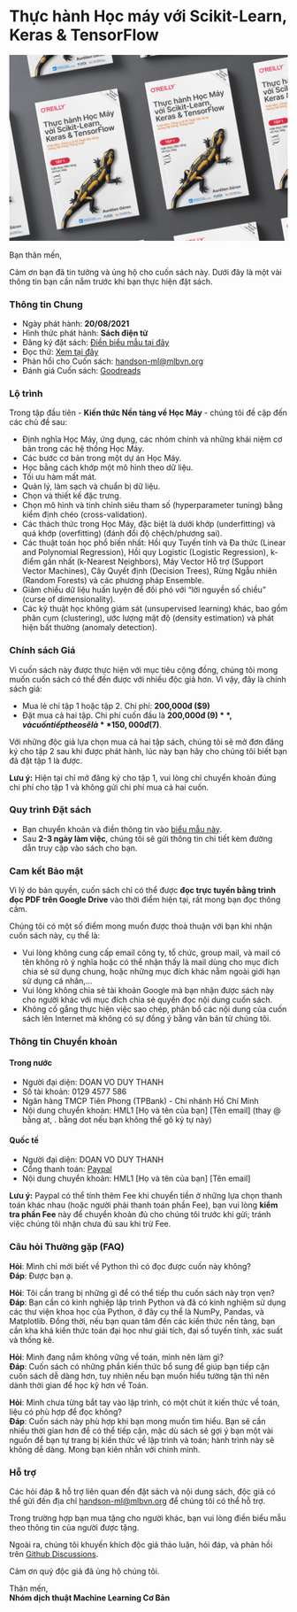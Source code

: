 # Thực hành Học máy với Scikit-Learn, Keras & TensorFlow

![](/assets/img/cover.png)

Bạn thân mến,

Cảm ơn bạn đã tin tưởng và ủng hộ cho cuốn sách này. Dưới đây là một vài thông tin bạn cần nắm trước khi bạn thực hiện đặt sách. 

### Thông tin Chung

* Ngày phát hành: **20/08/2021**
* Hình thức phát hành: **Sách điện tử**
* Đăng ký đặt sách: [Điền biểu mẫu tại đây](https://forms.gle/npLF1U4Xb9EKcesZ8)
* Đọc thử: [Xem tại đây](https://drive.google.com/file/d/1y-jjYf_KNPS2DNqjqUmcZjhwUTmEqBKQ/view?usp=sharing)
* Phản hổi cho Cuốn sách: [handson-ml@mlbvn.org](mailto:handson-ml@mlbvn.org)
* Đánh giá Cuốn sách: [Goodreads](https://www.goodreads.com/book/show/58798645)

### Lộ trình

Trong tập đầu tiên - **Kiến thức Nền tảng về Học Máy** - chúng tôi đề cập đến các chủ đề sau:

* Định nghĩa Học Máy, ứng dụng, các nhóm chính và những khái niệm cơ bản trong các hệ thống Học Máy.
* Các bước cơ bản trong một dự án Học Máy.
* Học bằng cách khớp một mô hình theo dữ liệu.
* Tối ưu hàm mất mát.
* Quản lý, làm sạch và chuẩn bị dữ liệu.
* Chọn và thiết kế đặc trưng.
* Chọn mô hình và tinh chỉnh siêu tham số (hyperparameter tuning) bằng kiểm định chéo (cross-validation).
* Các thách thức trong Học Máy, đặc biệt là dưới khớp (underfitting) và quá khớp (overfitting)
(đánh đổi độ chệch/phương sai).
* Các thuật toán học phổ biến nhất: Hồi quy Tuyến tính và Đa thức (Linear and Polynomial
Regression), Hồi quy Logistic (Logistic Regression), k-điểm gần nhất (k-Nearest Neighbors),
Máy Vector Hỗ trợ (Support Vector Machines), Cây Quyết định (Decision Trees), Rừng Ngẫu
nhiên (Random Forests) và các phương pháp Ensemble.
* Giảm chiều dữ liệu huấn luyện để đối phó với “lời nguyền số chiều” (curse of dimensionality).
* Các kỹ thuật học không giám sát (unsupervised learning) khác, bao gồm phân cụm (clustering),
ước lượng mật độ (density estimation) và phát hiện bất thường (anomaly detection).

### Chính sách Giá

Vì cuốn sách này được thực hiện với mục tiêu cộng đồng, chúng tôi mong muốn cuốn sách có thể đến được với nhiều độc giả hơn. 
Vì vậy, đây là chính sách giá:

* Mua lẻ chỉ tập 1 hoặc tập 2. Chi phí: **200,000đ ($9)**
* Đặt mua cả hai tập. Chi phí cuốn đầu là **200,000đ ($9)**, và cuốn tiếp theo sẽ là **150,000đ ($7)**.

Với những độc giả lựa chọn mua cả hai tập sách, chúng tôi sẽ mở đơn đăng ký cho tập 2 sau khi được phát hành, 
lúc này bạn hãy cho chúng tôi biết bạn đã đặt tập 1 là được.

**Lưu ý:** Hiện tại chỉ mở đăng ký cho tập 1, vui lòng chỉ chuyển khoản đúng chi phí cho tập 1 
và không gửi chi phí mua cả hai cuốn.

### Quy trình Đặt sách

* Bạn chuyển khoản và điền thông tin vào [biểu mẫu này](https://forms.gle/npLF1U4Xb9EKcesZ8).
* Sau **2-3 ngày làm việc**, chúng tôi sẽ gửi thông tin chi tiết kèm đường dẫn truy cập vào sách cho bạn.

### Cam kết Bảo mật
Vì lý do bản quyền, cuốn sách chỉ có thể được **đọc trực tuyến bằng trình đọc PDF trên Google Drive** 
vào thời điểm hiện tại, rất mong bạn đọc thông cảm. 

Chúng tôi có một số điểm mong muốn được thoả thuận với bạn khi nhận cuốn sách này, cụ thể là:

* Vui lòng không cung cấp email công ty, tổ chức, group mail, và mail có tên không rõ ý nghĩa hoặc có thể nhận thấy 
là mail dùng cho mục đích chia sẻ sử dụng chung, hoặc những mục đích khác nằm ngoài giới hạn sử dụng cá nhân,...
* Vui lòng không chia sẻ tài khoản Google mà bạn nhận được sách này cho người khác với mục đích chia sẻ quyền đọc nội dung cuốn sách.
* Không cố gắng thực hiện việc sao chép, phân bổ các nội dung của cuốn sách lên Internet mà không có sự đồng ý bằng văn bản từ chúng tôi.

### Thông tin Chuyển khoản
#### Trong nước

* Người đại diện: DOAN VO DUY THANH
* Số tài khoản: 0129 4577 586
* Ngân hàng TMCP Tiên Phong (TPBank) - Chi nhánh Hồ Chí Minh
* Nội dung chuyển khoản: HML1 [Họ và tên của bạn] [Tên email] (thay @ bằng at, . bằng dot nếu bạn không thể gõ ký tự này)

#### Quốc tế

* Người đại diện: DOAN VO DUY THANH
* Cổng thanh toán: [Paypal](https://www.paypal.com/paypalme/duythanhvn)
* Nội dung chuyển khoản: HML1 [Họ và tên của bạn] [Tên email]

**Lưu ý:** Paypal có thể tính thêm Fee khi chuyển tiền ở những lựa chọn thanh toán khác nhau (hoặc người phải thanh toán phần Fee), 
bạn vui lòng **kiểm tra phần Fee** này để chuyển khoản đủ cho chúng tôi trước khi gửi; tránh việc chúng tôi nhận chưa đủ sau khi trừ Fee.

### Câu hỏi Thường gặp (FAQ)
**Hỏi**: Mình chỉ mới biết về Python thì có đọc được cuốn này không?<br/>
**Đáp**: Được bạn ạ.

**Hỏi**: Tôi cần trang bị những gì để có thể tiếp thu cuốn sách này trọn vẹn?<br/>
**Đáp**: Bạn cần có kinh nghiệp lập trình Python và đã có kinh nghiệm sử dụng các thư viện khoa học của Python,
ở đây cụ thể là NumPy, Pandas, và Matplotlib. Đồng thời, nếu bạn  quan tâm đến các kiến thức nền tảng, 
bạn cần kha khá kiến thức toán đại học như giải tích, đại số tuyến tính, xác suất và thống kê.

**Hỏi**: Mình đang nắm không vững về toán, mình nên làm gì?<br/>
**Đáp**: Cuốn sách có những phần kiến thức bổ sung để giúp bạn tiếp cận cuốn sách dễ dàng hơn, 
tuy nhiên nếu bạn muốn hiểu tường tận thì nên dành thời gian để học kỹ hơn về Toán.

**Hỏi**: Mình chưa từng bắt tay vào lập trình, có một chút ít kiến thức về toán, liệu có phù hợp để đọc không?<br/>
**Đáp**: Cuốn sách này phù hợp khi bạn mong muốn tìm hiểu. Bạn sẽ cần nhiều thời gian hơn để có thể tiếp cận,
mặc dù sách sẽ gợi ý bạn một vài nguồn để bạn tự trang bị kiến thức về lập trình và toán; hành trình này sẽ không dễ dàng.
Mong bạn kiên nhẫn với chính mình.

### Hỗ trợ

Các hỏi đáp & hỗ trợ liên quan đến đặt sách và nội dung sách, độc giả có thể gửi đến 
địa chỉ [handson-ml@mlbvn.org](mailto:handson-ml@mlbvn.org) để chúng tôi có thể hỗ trợ.

Trong trường hợp bạn mua tặng cho người khác, 
bạn vui lòng điền biểu mẫu theo thông tin của người được tặng.

Ngoài ra, chúng tôi khuyến khích độc giả thảo luận, hỏi đáp, 
và phản hồi trên [Github Discussions](https://github.com/mlbvn/handson-ml2-vn/discussions).

Cảm ơn quý độc giả đã ủng hộ chúng tôi.

Thân mến,<br/>
**Nhóm dịch thuật Machine Learning Cơ Bản**
